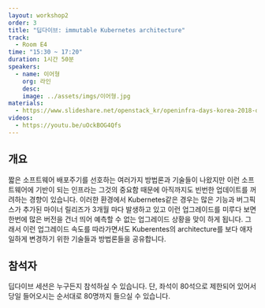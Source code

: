 ```yaml
---
layout: workshop2
order: 3
title: "딥다이브: immutable Kubernetes architecture"
track:
  - Room E4
time: "15:30 ~ 17:20"
duration: 1시간 50분
speakers:
  - name: 이어형
    org: 라인
    desc: 
    image: ../assets/imgs/이어형.jpg
materials:
  - https://www.slideshare.net/openstack_kr/openinfra-days-korea-2018-day-2-e4-immutable-kubernetes-architecture
videos:
  - https://youtu.be/uOckBOG4Qfs
---
```


## 개요
짧은 소프트웨어 배포주기를 선호하는 여러가지 방법론과 기술들이 나왔지만 이런 소프트웨어에 기반이 되는
인프라는 그것의 중요함 때문에 아직까지도 빈번한 업데이트를 꺼려하는 경향이 있습니다.
이러한 환경에서 Kubernetes같은 경우는 많은 기능과 버그픽스가 추가된 마이너 릴리즈가 3개월 마다 발생하고 있고
이런 업그레이드를 미루다 보면 한번에 많은 버전을 건너 띄어 예측할 수 없는 업그레이드 상황을 맞이 하게 됩니다.
그래서 이런 업그레이드 속도를 따라가면서도 Kuberentes의 architecture를 보다 애자일하게 변경하기 위한 기술들과
방법론들을 공유합니다.

## 참석자 
딥다이브 세션은 누구든지 참석하실 수 있습니다. 단, 좌석이 80석으로 제한되어 있어서 당일 들어오시는 순서대로 80명까지 들으실 수 있습니다.